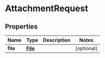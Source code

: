 # AttachmentRequest

## Properties
Name | Type | Description | Notes
------------ | ------------- | ------------- | -------------
**file** | [**File**](File.md) |  |  [optional]
